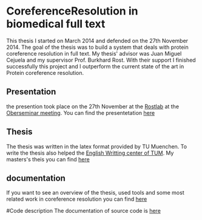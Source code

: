 CoreferenceResolution in biomedical full text
=====================
This thesis I started on March 2014 and defended on the 27th November 2014. The goal of the thesis was to build a system that deals with protein coreference resolution in full text. 
My thesis' advisor was Juan Miguel Cejuela and my supervisor Prof. Burkhard Rost. With their support I finished successfully this project and I outperform the current state of the art in Protein coreference resolution. 


## Presentation
the presention took place on the 27th November at the [Rostlab](https://rostlab.org/) at the [Oberseminar meeting](https://rostlab.org/node/940). You can find the presentetation [here](https://www.slideshare.net/secret/r8u8yQp0KrZufM) 

## Thesis
The thesis was written in the latex format provided by TU Muenchen. To write the thesis also helped the [English Writting center of TUM](http://www.tum.de/en/global/language-center/). My masters's theis you can find [here](https://drive.google.com/file/d/0BxKilvn7au3WalpTdDZsbXRnYzQ/view?usp=sharing) 

## documentation
If you want to see an overview of the thesis, used tools and some most related work in coreference resolution you can find [here](https://github.com/kujta1/CoreferenceResolution/wiki)

#Code description
The documentation of source code is [here](https://github.com/kujta1/CoreferenceResolution/wiki/Code-documentation)
